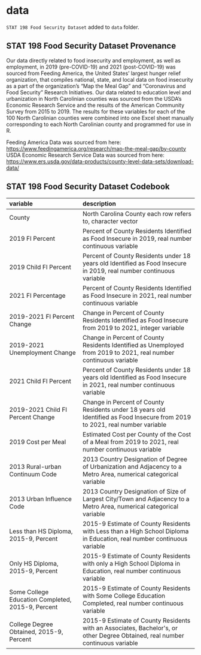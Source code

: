 # data

`STAT 198 Food Security Dataset` added to `data` folder.

## STAT 198 Food Security Dataset Provenance

Our data directly related to food insecurity and employment, as well as employment, in 2019 (pre-COVID-19) and 2021 (post-COVID-19) was sourced from Feeding America, the United States’ largest hunger relief organization, that compiles national, state, and local data on food insecurity as a part of the organization’s “Map the Meal Gap” and “Coronavirus and Food Security” Research Initiatives. Our data related to education level and urbanization in North Carolinian counties was sourced from the USDA’s Economic Research Service and the results of the American Community Survey from 2015 to 2019. The results for these variables for each of the 100 North Carolinian counties were combined into one Excel sheet manually corresponding to each North Carolinian county and programmed for use in R.

Feeding America Data was sourced from here: https://www.feedingamerica.org/research/map-the-meal-gap/by-county
USDA Economic Research Service Data was sourced from here: https://www.ers.usda.gov/data-products/county-level-data-sets/download-data/

## STAT 198 Food Security Dataset Codebook

|variable                                         |description|
|:----------------                                |:----------|
|County                                           | North Carolina County each row refers to, character vector|
|2019 FI Percent                                  |Percent of County Residents Identified as Food Insecure in 2019, real number continuous variable|
|2019 Child FI Percent                            |Percent of County Residents under 18 years old Identified as Food Insecure in 2019, real number continuous variable|
|2021 FI Percentage                               |Percent of County Residents Identified as Food Insecure in 2021, real number continuous variable|
|2019-2021 FI Percent Change                      |Change in Percent of County Residents Identified as Food Insecure from 2019 to 2021, integer variable|
|2019-2021 Unemployment Change                    |Change in Percent of County Residents Identified as Unemployed from 2019 to 2021, real number continuous variable|
|2021 Child FI Percent                            |Percent of County Residents under 18 years old Identified as Food Insecure in 2021, real number continuous variable|
|2019-2021 Child FI Percent Change                |Change in Percent of County Residents under 18 years old Identified as Food Insecure from 2019 to 2021, real number variable|
|2019 Cost per Meal                               |Estimated Cost per County of the Cost of a Meal from 2019 to 2021, real number continuous variable|
|2013 Rural-urban Continuum Code                  |2013 Country Designation of Degree of Urbanization and Adjacency to a Metro Area, numerical categorical variable|
|2013 Urban Influence Code                        |2013 Country Designation of Size of Largest City/Town and Adjacency to a Metro Area, numerical categorical variable|
|Less than HS Diploma, 2015-9, Percent            |2015-9 Estimate of County Residents with Less than a High School Diploma in Education, real number continuous variable|
|Only HS Diploma, 2015-9, Percent                 |2015-9 Estimate of County Residents with only a High School Diploma in Education, real number continuous variable|
|Some College Education Completed, 2015-9, Percent|2015-9 Estimate of County Residents with Some College Education Completed, real number continuous variable|
|College Degree Obtained, 2015-9, Percent         |2015-9 Estimate of County Residents with an Associates, Bachelor's, or other Degree Obtained, real number continuous variable|